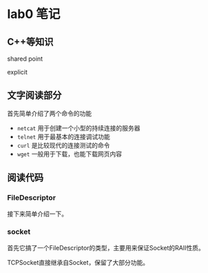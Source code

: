 # lab0 笔记

## C++等知识

shared point

explicit

## 文字阅读部分

首先简单介绍了两个命令的功能

- `netcat` 用于创建一个小型的持续连接的服务器
- `telnet` 用于最基本的连接调试功能
- `curl` 是比较现代的连接测试的命令
- `wget` 一般用于下载，也能下载网页内容

## 阅读代码

### FileDescriptor

接下来简单介绍一下。

### socket

首先它搞了一个FileDescriptor的类型，主要用来保证Socket的RAII性质。

TCPSocket直接继承自Socket，保留了大部分功能。
